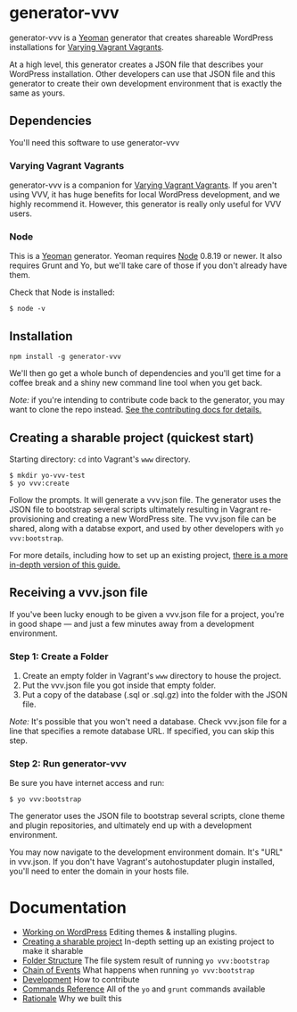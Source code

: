 # generator-vvv

generator-vvv is a [Yeoman](http://yeoman.io/) generator that creates shareable WordPress installations
for [Varying Vagrant Vagrants](https://github.com/Varying-Vagrant-Vagrants/VVV).

At a high level, this generator creates a JSON file that describes your WordPress installation. Other developers can use that JSON file and this generator to create their own development environment that is exactly the same as yours.

## Dependencies
You'll need this software to use generator-vvv

### Varying Vagrant Vagrants
generator-vvv is a companion for [Varying Vagrant Vagrants](https://github.com/Varying-Vagrant-Vagrants/VVV). If you aren't using VVV, it has huge benefits for local WordPress development, and we highly recommend it. However, this generator is really only useful for VVV users.

### Node
This is a [Yeoman](http://yeoman.io/) generator. Yeoman requires [Node](http://nodejs.org/) 0.8.19 or newer. It also requires Grunt and Yo, but we'll take care of those if you don't already have them.

Check that Node is installed:
````
$ node -v
````

## Installation
`npm install -g generator-vvv`

We'll then go get a whole bunch of dependencies and you'll get time for a coffee break and a shiny
new command line tool when you get back.

_Note:_ if you're intending to contribute code back to the generator, you may want to clone the repo instead. [See the contributing docs for details.](CONTRIBUTING.md)

## Creating a sharable project (quickest start)

Starting directory:
`cd` into Vagrant's `www` directory.

````
$ mkdir yo-vvv-test
$ yo vvv:create
````

Follow the prompts. It will generate a vvv.json file. The generator uses the JSON file to bootstrap several scripts ultimately resulting in Vagrant re-provisioning and creating a new WordPress site. The vvv.json file can be shared, along with a databse export, and used by other developers with `yo vvv:bootstrap`.

For more details, including how to set up an existing project, [there is a more in-depth version of this guide.](docs/creating-a-project.md)

## Receiving a vvv.json file
If you've been lucky enough to be given a vvv.json file for a project, you're in good shape — and just a few minutes away from a development environment.

### Step 1: Create a Folder
1. Create an empty folder in Vagrant's `www` directory to house the project.
1. Put the vvv.json file you got inside that empty folder.
1. Put a copy of the database (.sql or .sql.gz) into the folder with the JSON file.

_Note:_ It's possible that you won't need a database. Check vvv.json file for a line that specifies a remote database URL. If specified, you can skip this step.


### Step 2: Run generator-vvv
Be sure you have internet access and run:
````
$ yo vvv:bootstrap
````
The generator uses the JSON file to bootstrap several scripts, clone theme and plugin repositories, and ultimately end up with a development environment.

You may now navigate to the development environment domain. It's "URL" in vvv.json. If you don't have Vagrant's autohostupdater plugin installed, you'll need to enter the domain in your hosts file.

# Documentation
* [Working on WordPress](docs/working-on-wordpress.md)
 Editing themes & installing plugins.
* [Creating a sharable project](docs/creating-a-project.md)
 In-depth setting up an existing project to make it sharable
* [Folder Structure](docs/folder-structure.md)
 The file system result of running `yo vvv:bootstrap`
* [Chain of Events](docs/chain-of-events.md)
 What happens when running `yo vvv:bootstrap`
* [Development](docs/development.md)
 How to contribute
* [Commands Reference](docs/commands-reference.md)
 All of the `yo` and `grunt` commands available
* [Rationale](docs/rationale.md)
 Why we built this
